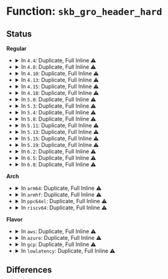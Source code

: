 # Function: <code>skb_gro_header_hard</code>

## Status
<b>Regular</b>
<ul>
<li>
<details>
<summary>In <code>4.4</code>: Duplicate, Full Inline ⚠️</summary>

**Collision:** Static Duplication

**Inline:** Full

**Transformation:** False

**Instances:**

```
In net/core/dev.c (0)
Location: include/linux/netdevice.h:2333
Inline: True
```
```
In net/ethernet/eth.c (0)
Location: include/linux/netdevice.h:2333
Inline: True
```
```
In net/ipv4/tcp_offload.c (0)
Location: include/linux/netdevice.h:2333
Inline: True
```
```
In net/ipv4/udp_offload.c (0)
Location: include/linux/netdevice.h:2333
Inline: True
```
```
In net/ipv4/af_inet.c (0)
Location: include/linux/netdevice.h:2333
Inline: True
```
```
In net/ipv4/gre_offload.c (0)
Location: include/linux/netdevice.h:2333
Inline: True
```
```
In net/ipv6/ip6_offload.c (0)
Location: include/linux/netdevice.h:2333
Inline: True
```
```
In net/ipv6/udp_offload.c (0)
Location: include/linux/netdevice.h:2333
Inline: True
```
</details>
</li>
<li>
<details>
<summary>In <code>4.8</code>: Duplicate, Full Inline ⚠️</summary>

**Collision:** Static Duplication

**Inline:** Full

**Transformation:** False

**Instances:**

```
In net/core/dev.c (0)
Location: include/linux/netdevice.h:2470
Inline: True
```
```
In net/ethernet/eth.c (0)
Location: include/linux/netdevice.h:2470
Inline: True
```
```
In net/ipv4/tcp_offload.c (0)
Location: include/linux/netdevice.h:2470
Inline: True
```
```
In net/ipv4/udp_offload.c (0)
Location: include/linux/netdevice.h:2470
Inline: True
```
```
In net/ipv4/af_inet.c (0)
Location: include/linux/netdevice.h:2470
Inline: True
```
```
In net/ipv4/gre_offload.c (0)
Location: include/linux/netdevice.h:2470
Inline: True
```
```
In net/ipv6/udp_offload.c (0)
Location: include/linux/netdevice.h:2470
Inline: True
```
```
In net/ipv6/ip6_offload.c (0)
Location: include/linux/netdevice.h:2470
Inline: True
```
</details>
</li>
<li>
<details>
<summary>In <code>4.10</code>: Duplicate, Full Inline ⚠️</summary>

**Collision:** Static Duplication

**Inline:** Full

**Transformation:** False

**Instances:**

```
In net/core/dev.c (0)
Location: include/linux/netdevice.h:2467
Inline: True
```
```
In net/ethernet/eth.c (0)
Location: include/linux/netdevice.h:2467
Inline: True
```
```
In net/ipv4/tcp_offload.c (0)
Location: include/linux/netdevice.h:2467
Inline: True
```
```
In net/ipv4/udp_offload.c (0)
Location: include/linux/netdevice.h:2467
Inline: True
```
```
In net/ipv4/af_inet.c (0)
Location: include/linux/netdevice.h:2467
Inline: True
```
```
In net/ipv4/gre_offload.c (0)
Location: include/linux/netdevice.h:2467
Inline: True
```
```
In net/ipv6/udp_offload.c (0)
Location: include/linux/netdevice.h:2467
Inline: True
```
```
In net/ipv6/ip6_offload.c (0)
Location: include/linux/netdevice.h:2467
Inline: True
```
</details>
</li>
<li>
<details>
<summary>In <code>4.13</code>: Duplicate, Full Inline ⚠️</summary>

**Collision:** Static Duplication

**Inline:** Full

**Transformation:** False

**Instances:**

```
In net/core/dev.c (0)
Location: include/linux/netdevice.h:2483
Inline: True
```
```
In net/ethernet/eth.c (0)
Location: include/linux/netdevice.h:2483
Inline: True
```
```
In net/ipv4/tcp_offload.c (0)
Location: include/linux/netdevice.h:2483
Inline: True
```
```
In net/ipv4/udp_offload.c (0)
Location: include/linux/netdevice.h:2483
Inline: True
```
```
In net/ipv4/af_inet.c (0)
Location: include/linux/netdevice.h:2483
Inline: True
```
```
In net/ipv4/gre_offload.c (0)
Location: include/linux/netdevice.h:2483
Inline: True
```
```
In net/ipv6/udp_offload.c (0)
Location: include/linux/netdevice.h:2483
Inline: True
```
```
In net/ipv6/ip6_offload.c (0)
Location: include/linux/netdevice.h:2483
Inline: True
```
</details>
</li>
<li>
<details>
<summary>In <code>4.15</code>: Duplicate, Full Inline ⚠️</summary>

**Collision:** Static Duplication

**Inline:** Full

**Transformation:** False

**Instances:**

```
In net/core/dev.c (0)
Location: include/linux/netdevice.h:2508
Inline: True
```
```
In net/ethernet/eth.c (0)
Location: include/linux/netdevice.h:2508
Inline: True
```
```
In net/ipv4/tcp_offload.c (0)
Location: include/linux/netdevice.h:2508
Inline: True
```
```
In net/ipv4/udp_offload.c (0)
Location: include/linux/netdevice.h:2508
Inline: True
```
```
In net/ipv4/af_inet.c (0)
Location: include/linux/netdevice.h:2508
Inline: True
```
```
In net/ipv4/gre_offload.c (0)
Location: include/linux/netdevice.h:2508
Inline: True
```
```
In net/ipv6/udp_offload.c (0)
Location: include/linux/netdevice.h:2508
Inline: True
```
```
In net/ipv6/ip6_offload.c (0)
Location: include/linux/netdevice.h:2508
Inline: True
```
</details>
</li>
<li>
<details>
<summary>In <code>4.18</code>: Duplicate, Full Inline ⚠️</summary>

**Collision:** Static Duplication

**Inline:** Full

**Transformation:** False

**Instances:**

```
In net/core/dev.c (ffffffff81895ec2)
Location: include/linux/netdevice.h:2594
Inline: True
Inline callers:
  - net/core/dev.c:napi_gro_frags
```
```
In net/ethernet/eth.c (ffffffff818cae4e)
Location: include/linux/netdevice.h:2594
Inline: True
Inline callers:
  - net/ethernet/eth.c:eth_gro_receive
```
```
In net/ipv4/tcp_offload.c (ffffffff81917d47)
Location: include/linux/netdevice.h:2594
Inline: True
Inline callers:
  - net/ipv4/tcp_offload.c:tcp_gro_receive
  - net/ipv4/tcp_offload.c:tcp_gro_receive
```
```
In net/ipv4/udp_offload.c (ffffffff81920a4d)
Location: include/linux/netdevice.h:2594
Inline: True
Inline callers:
  - net/ipv4/udp_offload.c:udp4_gro_receive
```
```
In net/ipv4/af_inet.c (ffffffff8192af73)
Location: include/linux/netdevice.h:2594
Inline: True
Inline callers:
  - net/ipv4/af_inet.c:inet_gro_receive
```
```
In net/ipv4/gre_offload.c (ffffffff8193c559)
Location: include/linux/netdevice.h:2594
Inline: True
Inline callers:
  - net/ipv4/gre_offload.c:gre_gro_receive
```
```
In net/ipv6/udp_offload.c (ffffffff8199b4ed)
Location: include/linux/netdevice.h:2594
Inline: True
Inline callers:
  - net/ipv6/udp_offload.c:udp6_gro_receive
```
```
In net/ipv6/ip6_offload.c (ffffffff819ab7ff)
Location: include/linux/netdevice.h:2594
Inline: True
Inline callers:
  - net/ipv6/ip6_offload.c:ipv6_gro_receive
```
</details>
</li>
<li>
<details>
<summary>In <code>5.0</code>: Duplicate, Full Inline ⚠️</summary>

**Collision:** Static Duplication

**Inline:** Full

**Transformation:** False

**Instances:**

```
In net/core/dev.c (ffffffff818b7c88)
Location: include/linux/netdevice.h:2688
Inline: True
Inline callers:
  - net/core/dev.c:napi_gro_frags
```
```
In net/ethernet/eth.c (ffffffff818f5fe0)
Location: include/linux/netdevice.h:2688
Inline: True
Inline callers:
  - net/ethernet/eth.c:eth_gro_receive
```
```
In net/ipv4/tcp_offload.c (ffffffff81946477)
Location: include/linux/netdevice.h:2688
Inline: True
Inline callers:
  - net/ipv4/tcp_offload.c:tcp_gro_receive
  - net/ipv4/tcp_offload.c:tcp_gro_receive
```
```
In net/ipv4/udp_offload.c (ffffffff8194fd6c)
Location: include/linux/netdevice.h:2688
Inline: True
Inline callers:
  - net/ipv4/udp_offload.c:udp4_gro_receive
```
```
In net/ipv4/af_inet.c (ffffffff81958bf3)
Location: include/linux/netdevice.h:2688
Inline: True
Inline callers:
  - net/ipv4/af_inet.c:inet_gro_receive
```
```
In net/ipv4/gre_offload.c (ffffffff8196c239)
Location: include/linux/netdevice.h:2688
Inline: True
Inline callers:
  - net/ipv4/gre_offload.c:gre_gro_receive
```
```
In net/ipv6/udp_offload.c (ffffffff819d1e1d)
Location: include/linux/netdevice.h:2688
Inline: True
Inline callers:
  - net/ipv6/udp_offload.c:udp6_gro_receive
```
```
In net/ipv6/ip6_offload.c (ffffffff819e2319)
Location: include/linux/netdevice.h:2688
Inline: True
Inline callers:
  - net/ipv6/ip6_offload.c:ipv6_gro_receive
```
```
In net/8021q/vlan_core.c (ffffffff819ec0b1)
Location: include/linux/netdevice.h:2688
Inline: True
Inline callers:
  - net/8021q/vlan_core.c:vlan_gro_receive
```
</details>
</li>
<li>
<details>
<summary>In <code>5.3</code>: Duplicate, Full Inline ⚠️</summary>

**Collision:** Static Duplication

**Inline:** Full

**Transformation:** False

**Instances:**

```
In net/core/dev.c (ffffffff81903af4)
Location: include/linux/netdevice.h:2669
Inline: True
Inline callers:
  - net/core/dev.c:napi_gro_frags
```
```
In net/ethernet/eth.c (ffffffff8195565e)
Location: include/linux/netdevice.h:2669
Inline: True
Inline callers:
  - net/ethernet/eth.c:eth_gro_receive
```
```
In net/ipv4/tcp_offload.c (ffffffff819aaac7)
Location: include/linux/netdevice.h:2669
Inline: True
Inline callers:
  - net/ipv4/tcp_offload.c:tcp_gro_receive
  - net/ipv4/tcp_offload.c:tcp_gro_receive
```
```
In net/ipv4/udp_offload.c (ffffffff819b45fd)
Location: include/linux/netdevice.h:2669
Inline: True
Inline callers:
  - net/ipv4/udp_offload.c:udp4_gro_receive
```
```
In net/ipv4/af_inet.c (ffffffff819bd6c3)
Location: include/linux/netdevice.h:2669
Inline: True
Inline callers:
  - net/ipv4/af_inet.c:inet_gro_receive
```
```
In net/ipv4/gre_offload.c (ffffffff819d2f89)
Location: include/linux/netdevice.h:2669
Inline: True
Inline callers:
  - net/ipv4/gre_offload.c:gre_gro_receive
```
```
In net/ipv6/udp_offload.c (ffffffff81a40bfd)
Location: include/linux/netdevice.h:2669
Inline: True
Inline callers:
  - net/ipv6/udp_offload.c:udp6_gro_receive
```
```
In net/ipv6/ip6_offload.c (ffffffff81a50fd8)
Location: include/linux/netdevice.h:2669
Inline: True
Inline callers:
  - net/ipv6/ip6_offload.c:ipv6_gro_receive
```
```
In net/8021q/vlan_core.c (ffffffff81a5b250)
Location: include/linux/netdevice.h:2669
Inline: True
Inline callers:
  - net/8021q/vlan_core.c:vlan_gro_receive
```
</details>
</li>
<li>
<details>
<summary>In <code>5.4</code>: Duplicate, Full Inline ⚠️</summary>

**Collision:** Static Duplication

**Inline:** Full

**Transformation:** False

**Instances:**

```
In net/core/dev.c (ffffffff819368b5)
Location: include/linux/netdevice.h:2682
Inline: True
Inline callers:
  - net/core/dev.c:napi_gro_frags
```
```
In net/ethernet/eth.c (ffffffff8198bafe)
Location: include/linux/netdevice.h:2682
Inline: True
Inline callers:
  - net/ethernet/eth.c:eth_gro_receive
```
```
In net/ipv4/tcp_offload.c (ffffffff819e1797)
Location: include/linux/netdevice.h:2682
Inline: True
Inline callers:
  - net/ipv4/tcp_offload.c:tcp_gro_receive
  - net/ipv4/tcp_offload.c:tcp_gro_receive
```
```
In net/ipv4/udp_offload.c (ffffffff819eb32d)
Location: include/linux/netdevice.h:2682
Inline: True
Inline callers:
  - net/ipv4/udp_offload.c:udp4_gro_receive
```
```
In net/ipv4/af_inet.c (ffffffff819f42d3)
Location: include/linux/netdevice.h:2682
Inline: True
Inline callers:
  - net/ipv4/af_inet.c:inet_gro_receive
```
```
In net/ipv4/gre_offload.c (ffffffff81a09af9)
Location: include/linux/netdevice.h:2682
Inline: True
Inline callers:
  - net/ipv4/gre_offload.c:gre_gro_receive
```
```
In net/ipv6/udp_offload.c (ffffffff81a7787d)
Location: include/linux/netdevice.h:2682
Inline: True
Inline callers:
  - net/ipv6/udp_offload.c:udp6_gro_receive
```
```
In net/ipv6/ip6_offload.c (ffffffff81a87bf8)
Location: include/linux/netdevice.h:2682
Inline: True
Inline callers:
  - net/ipv6/ip6_offload.c:ipv6_gro_receive
```
```
In net/8021q/vlan_core.c (ffffffff81a91e80)
Location: include/linux/netdevice.h:2682
Inline: True
Inline callers:
  - net/8021q/vlan_core.c:vlan_gro_receive
```
</details>
</li>
<li>
<details>
<summary>In <code>5.8</code>: Duplicate, Full Inline ⚠️</summary>

**Collision:** Static Duplication

**Inline:** Full

**Transformation:** False

**Instances:**

```
In net/core/dev.c (ffffffff81a021a4)
Location: include/linux/netdevice.h:2796
Inline: True
Inline callers:
  - net/core/dev.c:napi_frags_skb
```
```
In net/ethernet/eth.c (ffffffff81a636fe)
Location: include/linux/netdevice.h:2796
Inline: True
Inline callers:
  - net/ethernet/eth.c:eth_gro_receive
```
```
In net/ipv4/tcp_offload.c (ffffffff81acee07)
Location: include/linux/netdevice.h:2796
Inline: True
Inline callers:
  - net/ipv4/tcp_offload.c:tcp_gro_receive
  - net/ipv4/tcp_offload.c:tcp_gro_receive
```
```
In net/ipv4/udp_offload.c (ffffffff81ad903d)
Location: include/linux/netdevice.h:2796
Inline: True
Inline callers:
  - net/ipv4/udp_offload.c:udp4_gro_receive
```
```
In net/ipv4/af_inet.c (ffffffff81ae2b93)
Location: include/linux/netdevice.h:2796
Inline: True
Inline callers:
  - net/ipv4/af_inet.c:inet_gro_receive
```
```
In net/ipv4/gre_offload.c (ffffffff81afa269)
Location: include/linux/netdevice.h:2796
Inline: True
Inline callers:
  - net/ipv4/gre_offload.c:gre_gro_receive
  - net/ipv4/gre_offload.c:gre_gro_receive
```
```
In net/ipv6/udp_offload.c (ffffffff81b71b9d)
Location: include/linux/netdevice.h:2796
Inline: True
Inline callers:
  - net/ipv6/udp_offload.c:udp6_gro_receive
```
```
In net/ipv6/ip6_offload.c (ffffffff81b830a8)
Location: include/linux/netdevice.h:2796
Inline: True
Inline callers:
  - net/ipv6/ip6_offload.c:ipv6_gro_receive
```
```
In net/8021q/vlan_core.c (ffffffff81b8d040)
Location: include/linux/netdevice.h:2796
Inline: True
Inline callers:
  - net/8021q/vlan_core.c:vlan_gro_receive
```
</details>
</li>
<li>
<details>
<summary>In <code>5.11</code>: Duplicate, Full Inline ⚠️</summary>

**Collision:** Static Duplication

**Inline:** Full

**Transformation:** False

**Instances:**

```
In net/core/dev.c (ffffffff81a029a4)
Location: include/linux/netdevice.h:2945
Inline: True
Inline callers:
  - net/core/dev.c:napi_frags_skb
```
```
In net/ethernet/eth.c (ffffffff81a6b84e)
Location: include/linux/netdevice.h:2945
Inline: True
Inline callers:
  - net/ethernet/eth.c:eth_gro_receive
```
```
In net/ipv4/tcp_offload.c (ffffffff81adae17)
Location: include/linux/netdevice.h:2945
Inline: True
Inline callers:
  - net/ipv4/tcp_offload.c:tcp_gro_receive
  - net/ipv4/tcp_offload.c:tcp_gro_receive
```
```
In net/ipv4/udp_offload.c (ffffffff81ae59cd)
Location: include/linux/netdevice.h:2945
Inline: True
Inline callers:
  - net/ipv4/udp_offload.c:udp4_gro_receive
  - net/ipv4/udp_offload.c:udp_gro_receive_segment
```
```
In net/ipv4/af_inet.c (ffffffff81aefa57)
Location: include/linux/netdevice.h:2945
Inline: True
Inline callers:
  - net/ipv4/af_inet.c:inet_gro_receive
```
```
In net/ipv4/gre_offload.c (ffffffff81b07a09)
Location: include/linux/netdevice.h:2945
Inline: True
Inline callers:
  - net/ipv4/gre_offload.c:gre_gro_receive
  - net/ipv4/gre_offload.c:gre_gro_receive
```
```
In net/ipv6/udp_offload.c (ffffffff81b8084d)
Location: include/linux/netdevice.h:2945
Inline: True
Inline callers:
  - net/ipv6/udp_offload.c:udp6_gro_receive
```
```
In net/ipv6/ip6_offload.c (ffffffff81b92755)
Location: include/linux/netdevice.h:2945
Inline: True
Inline callers:
  - net/ipv6/ip6_offload.c:ipv6_gro_receive
```
```
In net/8021q/vlan_core.c (ffffffff81b9cca0)
Location: include/linux/netdevice.h:2945
Inline: True
Inline callers:
  - net/8021q/vlan_core.c:vlan_gro_receive
```
</details>
</li>
<li>
<details>
<summary>In <code>5.13</code>: Duplicate, Full Inline ⚠️</summary>

**Collision:** Static Duplication

**Inline:** Full

**Transformation:** False

**Instances:**

```
In net/core/dev.c (0)
Location: include/linux/netdevice.h:3012
Inline: True
```
```
In net/ethernet/eth.c (ffffffff81a53fb2)
Location: include/linux/netdevice.h:3012
Inline: True
Inline callers:
  - net/ethernet/eth.c:eth_gro_receive
```
```
In net/ipv4/tcp_offload.c (ffffffff81ac5e5b)
Location: include/linux/netdevice.h:3012
Inline: True
Inline callers:
  - net/ipv4/tcp_offload.c:tcp_gro_receive
  - net/ipv4/tcp_offload.c:tcp_gro_receive
```
```
In net/ipv4/udp_offload.c (ffffffff81ad0cc0)
Location: include/linux/netdevice.h:3012
Inline: True
Inline callers:
  - net/ipv4/udp_offload.c:udp4_gro_receive
  - net/ipv4/udp_offload.c:udp_gro_receive_segment
```
```
In net/ipv4/af_inet.c (ffffffff81adb1ab)
Location: include/linux/netdevice.h:3012
Inline: True
Inline callers:
  - net/ipv4/af_inet.c:inet_gro_receive
```
```
In net/ipv4/gre_offload.c (ffffffff81af320d)
Location: include/linux/netdevice.h:3012
Inline: True
Inline callers:
  - net/ipv4/gre_offload.c:gre_gro_receive
  - net/ipv4/gre_offload.c:gre_gro_receive
```
```
In net/ipv6/udp_offload.c (ffffffff81b6f470)
Location: include/linux/netdevice.h:3012
Inline: True
Inline callers:
  - net/ipv6/udp_offload.c:udp6_gro_receive
```
```
In net/ipv6/ip6_offload.c (ffffffff81b818ac)
Location: include/linux/netdevice.h:3012
Inline: True
Inline callers:
  - net/ipv6/ip6_offload.c:ipv6_gro_receive
```
```
In net/8021q/vlan_core.c (ffffffff81b8bd84)
Location: include/linux/netdevice.h:3012
Inline: True
Inline callers:
  - net/8021q/vlan_core.c:vlan_gro_receive
```
</details>
</li>
<li>
<details>
<summary>In <code>5.15</code>: Duplicate, Full Inline ⚠️</summary>

**Collision:** Static Duplication

**Inline:** Full

**Transformation:** False

**Instances:**

```
In net/core/dev.c (0)
Location: include/linux/netdevice.h:3032
Inline: True
```
```
In net/ethernet/eth.c (ffffffff81b0ccc2)
Location: include/linux/netdevice.h:3032
Inline: True
Inline callers:
  - net/ethernet/eth.c:eth_gro_receive
```
```
In net/ipv4/tcp_offload.c (ffffffff81b8466b)
Location: include/linux/netdevice.h:3032
Inline: True
Inline callers:
  - net/ipv4/tcp_offload.c:tcp_gro_receive
  - net/ipv4/tcp_offload.c:tcp_gro_receive
```
```
In net/ipv4/udp_offload.c (ffffffff81b8f6e0)
Location: include/linux/netdevice.h:3032
Inline: True
Inline callers:
  - net/ipv4/udp_offload.c:udp4_gro_receive
  - net/ipv4/udp_offload.c:udp_gro_receive_segment
```
```
In net/ipv4/af_inet.c (ffffffff81b9a55b)
Location: include/linux/netdevice.h:3032
Inline: True
Inline callers:
  - net/ipv4/af_inet.c:inet_gro_receive
```
```
In net/ipv4/gre_offload.c (ffffffff81bb371d)
Location: include/linux/netdevice.h:3032
Inline: True
Inline callers:
  - net/ipv4/gre_offload.c:gre_gro_receive
  - net/ipv4/gre_offload.c:gre_gro_receive
```
```
In net/ipv6/udp_offload.c (ffffffff81c37530)
Location: include/linux/netdevice.h:3032
Inline: True
Inline callers:
  - net/ipv6/udp_offload.c:udp6_gro_receive
```
```
In net/ipv6/ip6_offload.c (ffffffff81c4d8ec)
Location: include/linux/netdevice.h:3032
Inline: True
Inline callers:
  - net/ipv6/ip6_offload.c:ipv6_gro_receive
```
```
In net/8021q/vlan_core.c (ffffffff81c58064)
Location: include/linux/netdevice.h:3032
Inline: True
Inline callers:
  - net/8021q/vlan_core.c:vlan_gro_receive
```
</details>
</li>
<li>
<details>
<summary>In <code>5.19</code>: Duplicate, Full Inline ⚠️</summary>

**Collision:** Static Duplication

**Inline:** Full

**Transformation:** False

**Instances:**

```
In net/core/gro.c (0)
Location: include/net/gro.h:142
Inline: True
```
```
In net/ethernet/eth.c (ffffffff81c935e4)
Location: include/net/gro.h:142
Inline: True
Inline callers:
  - net/ethernet/eth.c:eth_gro_receive
```
```
In net/ipv4/tcp_offload.c (ffffffff81d14e9b)
Location: include/net/gro.h:142
Inline: True
Inline callers:
  - net/ipv4/tcp_offload.c:tcp_gro_receive
  - net/ipv4/tcp_offload.c:tcp_gro_receive
```
```
In net/ipv4/udp_offload.c (ffffffff81d209f3)
Location: include/net/gro.h:142
Inline: True
Inline callers:
  - net/ipv4/udp_offload.c:udp4_gro_receive
  - net/ipv4/udp_offload.c:udp_gro_receive_segment
```
```
In net/ipv4/af_inet.c (ffffffff81d2c8f7)
Location: include/net/gro.h:142
Inline: True
Inline callers:
  - net/ipv4/af_inet.c:inet_gro_receive
```
```
In net/ipv4/gre_offload.c (ffffffff81d46f5d)
Location: include/net/gro.h:142
Inline: True
Inline callers:
  - net/ipv4/gre_offload.c:gre_gro_receive
  - net/ipv4/gre_offload.c:gre_gro_receive
```
```
In net/ipv6/udp_offload.c (ffffffff81dd50c3)
Location: include/net/gro.h:142
Inline: True
Inline callers:
  - net/ipv6/udp_offload.c:udp6_gro_receive
```
```
In net/ipv6/ip6_offload.c (ffffffff81dedfcf)
Location: include/net/gro.h:142
Inline: True
Inline callers:
  - net/ipv6/ip6_offload.c:ipv6_gro_receive
```
```
In net/8021q/vlan_core.c (ffffffff81df9754)
Location: include/net/gro.h:142
Inline: True
Inline callers:
  - net/8021q/vlan_core.c:vlan_gro_receive
```
</details>
</li>
<li>
<details>
<summary>In <code>6.2</code>: Duplicate, Full Inline ⚠️</summary>

**Collision:** Static Duplication

**Inline:** Full

**Transformation:** False

**Instances:**

```
In net/core/gro.c (0)
Location: include/net/gro.h:142
Inline: True
```
```
In net/ethernet/eth.c (ffffffff81e4ecd4)
Location: include/net/gro.h:142
Inline: True
Inline callers:
  - net/ethernet/eth.c:eth_gro_receive
```
```
In net/ipv4/tcp_offload.c (ffffffff81edaffb)
Location: include/net/gro.h:142
Inline: True
Inline callers:
  - net/ipv4/tcp_offload.c:tcp_gro_receive
  - net/ipv4/tcp_offload.c:tcp_gro_receive
```
```
In net/ipv4/udp_offload.c (ffffffff81ee7c63)
Location: include/net/gro.h:142
Inline: True
Inline callers:
  - net/ipv4/udp_offload.c:udp4_gro_receive
  - net/ipv4/udp_offload.c:udp_gro_receive_segment
```
```
In net/ipv4/af_inet.c (ffffffff81ef41b7)
Location: include/net/gro.h:142
Inline: True
Inline callers:
  - net/ipv4/af_inet.c:inet_gro_receive
```
```
In net/ipv4/gre_offload.c (ffffffff81f0ffb1)
Location: include/net/gro.h:142
Inline: True
Inline callers:
  - net/ipv4/gre_offload.c:gre_gro_receive
  - net/ipv4/gre_offload.c:gre_gro_receive
```
```
In net/ipv6/udp_offload.c (ffffffff81fa67c3)
Location: include/net/gro.h:142
Inline: True
Inline callers:
  - net/ipv6/udp_offload.c:udp6_gro_receive
```
```
In net/ipv6/ip6_offload.c (ffffffff81fc257b)
Location: include/net/gro.h:142
Inline: True
Inline callers:
  - net/ipv6/ip6_offload.c:ipv6_gro_receive
```
```
In net/8021q/vlan_core.c (ffffffff81fcddc4)
Location: include/net/gro.h:142
Inline: True
Inline callers:
  - net/8021q/vlan_core.c:vlan_gro_receive
```
</details>
</li>
<li>
<details>
<summary>In <code>6.5</code>: Duplicate, Full Inline ⚠️</summary>

**Collision:** Static Duplication

**Inline:** Full

**Transformation:** False

**Instances:**

```
In net/core/gro.c (0)
Location: include/net/gro.h:148
Inline: True
```
```
In net/ethernet/eth.c (ffffffff81eaa374)
Location: include/net/gro.h:148
Inline: True
Inline callers:
  - net/ethernet/eth.c:eth_gro_receive
```
```
In net/ipv4/tcp_offload.c (ffffffff81f3a0cb)
Location: include/net/gro.h:148
Inline: True
Inline callers:
  - net/ipv4/tcp_offload.c:tcp_gro_receive
  - net/ipv4/tcp_offload.c:tcp_gro_receive
```
```
In net/ipv4/udp_offload.c (ffffffff81f474d9)
Location: include/net/gro.h:148
Inline: True
Inline callers:
  - net/ipv4/udp_offload.c:udp4_gro_receive
  - net/ipv4/udp_offload.c:udp_gro_receive_segment
```
```
In net/ipv4/af_inet.c (ffffffff81f53aa7)
Location: include/net/gro.h:148
Inline: True
Inline callers:
  - net/ipv4/af_inet.c:inet_gro_receive
```
```
In net/ipv4/gre_offload.c (ffffffff81f6fca1)
Location: include/net/gro.h:148
Inline: True
Inline callers:
  - net/ipv4/gre_offload.c:gre_gro_receive
  - net/ipv4/gre_offload.c:gre_gro_receive
```
```
In net/ipv6/udp_offload.c (ffffffff82007029)
Location: include/net/gro.h:148
Inline: True
Inline callers:
  - net/ipv6/udp_offload.c:udp6_gro_receive
```
```
In net/ipv6/ip6_offload.c (ffffffff820234fb)
Location: include/net/gro.h:148
Inline: True
Inline callers:
  - net/ipv6/ip6_offload.c:ipv6_gro_receive
```
```
In net/8021q/vlan_core.c (ffffffff820496f4)
Location: include/net/gro.h:148
Inline: True
Inline callers:
  - net/8021q/vlan_core.c:vlan_gro_receive
```
</details>
</li>
<li>
<details>
<summary>In <code>6.8</code>: Duplicate, Full Inline ⚠️</summary>

**Collision:** Static Duplication

**Inline:** Full

**Transformation:** False

**Instances:**

```
In net/core/gro.c (0)
Location: include/net/gro.h:148
Inline: True
```
```
In net/ethernet/eth.c (ffffffff81f6ce24)
Location: include/net/gro.h:148
Inline: True
Inline callers:
  - net/ethernet/eth.c:eth_gro_receive
```
```
In net/ipv4/tcp_offload.c (ffffffff820001bb)
Location: include/net/gro.h:148
Inline: True
Inline callers:
  - net/ipv4/tcp_offload.c:tcp_gro_receive
  - net/ipv4/tcp_offload.c:tcp_gro_receive
```
```
In net/ipv4/udp_offload.c (ffffffff8200d619)
Location: include/net/gro.h:148
Inline: True
Inline callers:
  - net/ipv4/udp_offload.c:udp4_gro_receive
  - net/ipv4/udp_offload.c:udp_gro_receive_segment
```
```
In net/ipv4/af_inet.c (ffffffff82019e67)
Location: include/net/gro.h:148
Inline: True
Inline callers:
  - net/ipv4/af_inet.c:inet_gro_receive
```
```
In net/ipv4/gre_offload.c (ffffffff820363d1)
Location: include/net/gro.h:148
Inline: True
Inline callers:
  - net/ipv4/gre_offload.c:gre_gro_receive
  - net/ipv4/gre_offload.c:gre_gro_receive
```
```
In net/ipv6/udp_offload.c (ffffffff820d5e89)
Location: include/net/gro.h:148
Inline: True
Inline callers:
  - net/ipv6/udp_offload.c:udp6_gro_receive
```
```
In net/ipv6/ip6_offload.c (ffffffff820f25eb)
Location: include/net/gro.h:148
Inline: True
Inline callers:
  - net/ipv6/ip6_offload.c:ipv6_gro_receive
  - net/ipv6/ip6_offload.c:ipv6_gro_receive
  - net/ipv6/ip6_offload.c:ipv6_gro_receive
```
```
In net/8021q/vlan_core.c (ffffffff8211ba64)
Location: include/net/gro.h:148
Inline: True
Inline callers:
  - net/8021q/vlan_core.c:vlan_gro_receive
```
</details>
</li>
</ul>
<b>Arch</b>
<ul>
<li>
<details>
<summary>In <code>arm64</code>: Duplicate, Full Inline ⚠️</summary>

**Collision:** Static Duplication

**Inline:** Full

**Transformation:** False

**Instances:**

```
In net/core/dev.c (ffff800010bd4f6c)
Location: include/linux/netdevice.h:2682
Inline: True
Inline callers:
  - net/core/dev.c:napi_gro_frags
```
```
In net/ethernet/eth.c (ffff800010c36b24)
Location: include/linux/netdevice.h:2682
Inline: True
Inline callers:
  - net/ethernet/eth.c:eth_gro_receive
```
```
In net/ipv4/tcp_offload.c (ffff800010c95754)
Location: include/linux/netdevice.h:2682
Inline: True
Inline callers:
  - net/ipv4/tcp_offload.c:tcp_gro_receive
  - net/ipv4/tcp_offload.c:tcp_gro_receive
```
```
In net/ipv4/udp_offload.c (ffff800010ca0e90)
Location: include/linux/netdevice.h:2682
Inline: True
Inline callers:
  - net/ipv4/udp_offload.c:udp4_gro_receive
```
```
In net/ipv4/af_inet.c (ffff800010caa244)
Location: include/linux/netdevice.h:2682
Inline: True
Inline callers:
  - net/ipv4/af_inet.c:inet_gro_receive
```
```
In net/ipv4/gre_offload.c (ffff800010cc2e50)
Location: include/linux/netdevice.h:2682
Inline: True
Inline callers:
  - net/ipv4/gre_offload.c:gre_gro_receive
```
```
In net/ipv6/udp_offload.c (ffff800010d40ed8)
Location: include/linux/netdevice.h:2682
Inline: True
Inline callers:
  - net/ipv6/udp_offload.c:udp6_gro_receive
```
```
In net/ipv6/ip6_offload.c (ffff800010d547c4)
Location: include/linux/netdevice.h:2682
Inline: True
Inline callers:
  - net/ipv6/ip6_offload.c:ipv6_gro_receive
```
```
In net/8021q/vlan_core.c (ffff800010d5fb2c)
Location: include/linux/netdevice.h:2682
Inline: True
Inline callers:
  - net/8021q/vlan_core.c:vlan_gro_receive
```
</details>
</li>
<li>
<details>
<summary>In <code>armhf</code>: Duplicate, Full Inline ⚠️</summary>

**Collision:** Static Duplication

**Inline:** Full

**Transformation:** False

**Instances:**

```
In net/core/dev.c (c0cef438)
Location: include/linux/netdevice.h:2682
Inline: True
Inline callers:
  - net/core/dev.c:napi_gro_frags
```
```
In net/ethernet/eth.c (c0d49470)
Location: include/linux/netdevice.h:2682
Inline: True
Inline callers:
  - net/ethernet/eth.c:eth_gro_receive
```
```
In net/ipv4/tcp_offload.c (c0da3f04)
Location: include/linux/netdevice.h:2682
Inline: True
Inline callers:
  - net/ipv4/tcp_offload.c:tcp_gro_receive
  - net/ipv4/tcp_offload.c:tcp_gro_receive
```
```
In net/ipv4/udp_offload.c (c0dad3bc)
Location: include/linux/netdevice.h:2682
Inline: True
Inline callers:
  - net/ipv4/udp_offload.c:udp4_gro_receive
```
```
In net/ipv4/af_inet.c (c0db69d4)
Location: include/linux/netdevice.h:2682
Inline: True
Inline callers:
  - net/ipv4/af_inet.c:inet_gro_receive
```
```
In net/ipv4/gre_offload.c (c0dce66c)
Location: include/linux/netdevice.h:2682
Inline: True
Inline callers:
  - net/ipv4/gre_offload.c:gre_gro_receive
```
```
In net/ipv6/udp_offload.c (c0e438b4)
Location: include/linux/netdevice.h:2682
Inline: True
Inline callers:
  - net/ipv6/udp_offload.c:udp6_gro_receive
```
```
In net/ipv6/ip6_offload.c (c0e54d90)
Location: include/linux/netdevice.h:2682
Inline: True
Inline callers:
  - net/ipv6/ip6_offload.c:ipv6_gro_receive
```
```
In net/8021q/vlan_core.c (c0e5f6a0)
Location: include/linux/netdevice.h:2682
Inline: True
Inline callers:
  - net/8021q/vlan_core.c:vlan_gro_receive
```
</details>
</li>
<li>
<details>
<summary>In <code>ppc64el</code>: Duplicate, Full Inline ⚠️</summary>

**Collision:** Static Duplication

**Inline:** Full

**Transformation:** False

**Instances:**

```
In net/core/dev.c (c000000000cb42e8)
Location: include/linux/netdevice.h:2682
Inline: True
Inline callers:
  - net/core/dev.c:napi_gro_frags
```
```
In net/ethernet/eth.c (c000000000d2f078)
Location: include/linux/netdevice.h:2682
Inline: True
Inline callers:
  - net/ethernet/eth.c:eth_gro_receive
```
```
In net/ipv4/tcp_offload.c (c000000000da6914)
Location: include/linux/netdevice.h:2682
Inline: True
Inline callers:
  - net/ipv4/tcp_offload.c:tcp_gro_receive
  - net/ipv4/tcp_offload.c:tcp_gro_receive
```
```
In net/ipv4/udp_offload.c (c000000000db3d64)
Location: include/linux/netdevice.h:2682
Inline: True
Inline callers:
  - net/ipv4/udp_offload.c:udp4_gro_receive
```
```
In net/ipv4/af_inet.c (c000000000dc0280)
Location: include/linux/netdevice.h:2682
Inline: True
Inline callers:
  - net/ipv4/af_inet.c:inet_gro_receive
```
```
In net/ipv4/gre_offload.c (c000000000dde4b0)
Location: include/linux/netdevice.h:2682
Inline: True
Inline callers:
  - net/ipv4/gre_offload.c:gre_gro_receive
```
```
In net/ipv6/udp_offload.c (c000000000e75724)
Location: include/linux/netdevice.h:2682
Inline: True
Inline callers:
  - net/ipv6/udp_offload.c:udp6_gro_receive
```
```
In net/ipv6/ip6_offload.c (c000000000e8d2bc)
Location: include/linux/netdevice.h:2682
Inline: True
Inline callers:
  - net/ipv6/ip6_offload.c:ipv6_gro_receive
```
```
In net/8021q/vlan_core.c (c000000000e9a878)
Location: include/linux/netdevice.h:2682
Inline: True
Inline callers:
  - net/8021q/vlan_core.c:vlan_gro_receive
```
</details>
</li>
<li>
<details>
<summary>In <code>riscv64</code>: Duplicate, Full Inline ⚠️</summary>

**Collision:** Static Duplication

**Inline:** Full

**Transformation:** False

**Instances:**

```
In net/core/dev.c (ffffffe00075eb24)
Location: include/linux/netdevice.h:2682
Inline: True
Inline callers:
  - net/core/dev.c:napi_gro_frags
```
```
In net/ethernet/eth.c (ffffffe0007a8512)
Location: include/linux/netdevice.h:2682
Inline: True
Inline callers:
  - net/ethernet/eth.c:eth_gro_receive
```
```
In net/ipv4/tcp_offload.c (ffffffe0007f49c8)
Location: include/linux/netdevice.h:2682
Inline: True
Inline callers:
  - net/ipv4/tcp_offload.c:tcp_gro_receive
  - net/ipv4/tcp_offload.c:tcp_gro_receive
```
```
In net/ipv4/udp_offload.c (ffffffe0007fd4ea)
Location: include/linux/netdevice.h:2682
Inline: True
Inline callers:
  - net/ipv4/udp_offload.c:udp4_gro_receive
```
```
In net/ipv4/af_inet.c (ffffffe000805082)
Location: include/linux/netdevice.h:2682
Inline: True
Inline callers:
  - net/ipv4/af_inet.c:inet_gro_receive
```
```
In net/ipv4/gre_offload.c (ffffffe00081829e)
Location: include/linux/netdevice.h:2682
Inline: True
Inline callers:
  - net/ipv4/gre_offload.c:gre_gro_receive
```
```
In net/ipv6/udp_offload.c (ffffffe00087c682)
Location: include/linux/netdevice.h:2682
Inline: True
Inline callers:
  - net/ipv6/udp_offload.c:udp6_gro_receive
```
```
In net/ipv6/ip6_offload.c (ffffffe00088c13a)
Location: include/linux/netdevice.h:2682
Inline: True
Inline callers:
  - net/ipv6/ip6_offload.c:ipv6_gro_receive
```
```
In net/8021q/vlan_core.c (ffffffe0008950ea)
Location: include/linux/netdevice.h:2682
Inline: True
Inline callers:
  - net/8021q/vlan_core.c:vlan_gro_receive
```
</details>
</li>
</ul>
<b>Flavor</b>
<ul>
<li>
<details>
<summary>In <code>aws</code>: Duplicate, Full Inline ⚠️</summary>

**Collision:** Static Duplication

**Inline:** Full

**Transformation:** False

**Instances:**

```
In net/core/dev.c (ffffffff818d6885)
Location: include/linux/netdevice.h:2682
Inline: True
Inline callers:
  - net/core/dev.c:napi_gro_frags
```
```
In net/ethernet/eth.c (ffffffff8192b96e)
Location: include/linux/netdevice.h:2682
Inline: True
Inline callers:
  - net/ethernet/eth.c:eth_gro_receive
```
```
In net/ipv4/tcp_offload.c (ffffffff81981607)
Location: include/linux/netdevice.h:2682
Inline: True
Inline callers:
  - net/ipv4/tcp_offload.c:tcp_gro_receive
  - net/ipv4/tcp_offload.c:tcp_gro_receive
```
```
In net/ipv4/udp_offload.c (ffffffff8198b19d)
Location: include/linux/netdevice.h:2682
Inline: True
Inline callers:
  - net/ipv4/udp_offload.c:udp4_gro_receive
```
```
In net/ipv4/af_inet.c (ffffffff81994073)
Location: include/linux/netdevice.h:2682
Inline: True
Inline callers:
  - net/ipv4/af_inet.c:inet_gro_receive
```
```
In net/ipv4/gre_offload.c (ffffffff819a9899)
Location: include/linux/netdevice.h:2682
Inline: True
Inline callers:
  - net/ipv4/gre_offload.c:gre_gro_receive
```
```
In net/ipv6/udp_offload.c (ffffffff81a16f0d)
Location: include/linux/netdevice.h:2682
Inline: True
Inline callers:
  - net/ipv6/udp_offload.c:udp6_gro_receive
```
```
In net/ipv6/ip6_offload.c (ffffffff81a27288)
Location: include/linux/netdevice.h:2682
Inline: True
Inline callers:
  - net/ipv6/ip6_offload.c:ipv6_gro_receive
```
```
In net/8021q/vlan_core.c (ffffffff81a31510)
Location: include/linux/netdevice.h:2682
Inline: True
Inline callers:
  - net/8021q/vlan_core.c:vlan_gro_receive
```
</details>
</li>
<li>
<details>
<summary>In <code>azure</code>: Duplicate, Full Inline ⚠️</summary>

**Collision:** Static Duplication

**Inline:** Full

**Transformation:** False

**Instances:**

```
In drivers/net/vxlan.c (ffffffff8177127e)
Location: include/linux/netdevice.h:2682
Inline: True
Inline callers:
  - drivers/net/vxlan.c:vxlan_gro_receive
  - drivers/net/vxlan.c:vxlan_gro_receive
  - drivers/net/vxlan.c:vxlan_gro_receive
```
```
In net/core/dev.c (ffffffff818906c5)
Location: include/linux/netdevice.h:2682
Inline: True
Inline callers:
  - net/core/dev.c:napi_gro_frags
```
```
In net/ethernet/eth.c (ffffffff818e571e)
Location: include/linux/netdevice.h:2682
Inline: True
Inline callers:
  - net/ethernet/eth.c:eth_gro_receive
```
```
In net/ipv4/tcp_offload.c (ffffffff8193b0c7)
Location: include/linux/netdevice.h:2682
Inline: True
Inline callers:
  - net/ipv4/tcp_offload.c:tcp_gro_receive
  - net/ipv4/tcp_offload.c:tcp_gro_receive
```
```
In net/ipv4/udp_offload.c (ffffffff81944c5d)
Location: include/linux/netdevice.h:2682
Inline: True
Inline callers:
  - net/ipv4/udp_offload.c:udp4_gro_receive
```
```
In net/ipv4/af_inet.c (ffffffff8194db33)
Location: include/linux/netdevice.h:2682
Inline: True
Inline callers:
  - net/ipv4/af_inet.c:inet_gro_receive
```
```
In net/ipv4/gre_offload.c (ffffffff81963359)
Location: include/linux/netdevice.h:2682
Inline: True
Inline callers:
  - net/ipv4/gre_offload.c:gre_gro_receive
```
```
In net/ipv6/udp_offload.c (ffffffff819d3ccd)
Location: include/linux/netdevice.h:2682
Inline: True
Inline callers:
  - net/ipv6/udp_offload.c:udp6_gro_receive
```
```
In net/ipv6/ip6_offload.c (ffffffff819e4048)
Location: include/linux/netdevice.h:2682
Inline: True
Inline callers:
  - net/ipv6/ip6_offload.c:ipv6_gro_receive
```
```
In net/8021q/vlan_core.c (ffffffff819ee700)
Location: include/linux/netdevice.h:2682
Inline: True
Inline callers:
  - net/8021q/vlan_core.c:vlan_gro_receive
```
</details>
</li>
<li>
<details>
<summary>In <code>gcp</code>: Duplicate, Full Inline ⚠️</summary>

**Collision:** Static Duplication

**Inline:** Full

**Transformation:** False

**Instances:**

```
In net/core/dev.c (ffffffff819278b5)
Location: include/linux/netdevice.h:2682
Inline: True
Inline callers:
  - net/core/dev.c:napi_gro_frags
```
```
In net/ethernet/eth.c (ffffffff8197cafe)
Location: include/linux/netdevice.h:2682
Inline: True
Inline callers:
  - net/ethernet/eth.c:eth_gro_receive
```
```
In net/ipv4/tcp_offload.c (ffffffff819ebdd7)
Location: include/linux/netdevice.h:2682
Inline: True
Inline callers:
  - net/ipv4/tcp_offload.c:tcp_gro_receive
  - net/ipv4/tcp_offload.c:tcp_gro_receive
```
```
In net/ipv4/udp_offload.c (ffffffff819f596d)
Location: include/linux/netdevice.h:2682
Inline: True
Inline callers:
  - net/ipv4/udp_offload.c:udp4_gro_receive
```
```
In net/ipv4/af_inet.c (ffffffff819fe913)
Location: include/linux/netdevice.h:2682
Inline: True
Inline callers:
  - net/ipv4/af_inet.c:inet_gro_receive
```
```
In net/ipv4/gre_offload.c (ffffffff81a14139)
Location: include/linux/netdevice.h:2682
Inline: True
Inline callers:
  - net/ipv4/gre_offload.c:gre_gro_receive
```
```
In net/ipv6/udp_offload.c (ffffffff81a8198d)
Location: include/linux/netdevice.h:2682
Inline: True
Inline callers:
  - net/ipv6/udp_offload.c:udp6_gro_receive
```
```
In net/ipv6/ip6_offload.c (ffffffff81a92e38)
Location: include/linux/netdevice.h:2682
Inline: True
Inline callers:
  - net/ipv6/ip6_offload.c:ipv6_gro_receive
```
```
In net/8021q/vlan_core.c (ffffffff81a9d0c0)
Location: include/linux/netdevice.h:2682
Inline: True
Inline callers:
  - net/8021q/vlan_core.c:vlan_gro_receive
```
</details>
</li>
<li>
<details>
<summary>In <code>lowlatency</code>: Duplicate, Full Inline ⚠️</summary>

**Collision:** Static Duplication

**Inline:** Full

**Transformation:** False

**Instances:**

```
In net/core/dev.c (ffffffff81948f55)
Location: include/linux/netdevice.h:2682
Inline: True
Inline callers:
  - net/core/dev.c:napi_gro_frags
```
```
In net/ethernet/eth.c (ffffffff8199f05e)
Location: include/linux/netdevice.h:2682
Inline: True
Inline callers:
  - net/ethernet/eth.c:eth_gro_receive
```
```
In net/ipv4/tcp_offload.c (ffffffff819f5c87)
Location: include/linux/netdevice.h:2682
Inline: True
Inline callers:
  - net/ipv4/tcp_offload.c:tcp_gro_receive
  - net/ipv4/tcp_offload.c:tcp_gro_receive
```
```
In net/ipv4/udp_offload.c (ffffffff819ffb6d)
Location: include/linux/netdevice.h:2682
Inline: True
Inline callers:
  - net/ipv4/udp_offload.c:udp4_gro_receive
```
```
In net/ipv4/af_inet.c (ffffffff81a0a6a5)
Location: include/linux/netdevice.h:2682
Inline: True
Inline callers:
  - net/ipv4/af_inet.c:inet_gro_receive
```
```
In net/ipv4/gre_offload.c (ffffffff81a1eb29)
Location: include/linux/netdevice.h:2682
Inline: True
Inline callers:
  - net/ipv4/gre_offload.c:gre_gro_receive
```
```
In net/ipv6/udp_offload.c (ffffffff81a8e28d)
Location: include/linux/netdevice.h:2682
Inline: True
Inline callers:
  - net/ipv6/udp_offload.c:udp6_gro_receive
```
```
In net/ipv6/ip6_offload.c (ffffffff81a9ef78)
Location: include/linux/netdevice.h:2682
Inline: True
Inline callers:
  - net/ipv6/ip6_offload.c:ipv6_gro_receive
```
```
In net/8021q/vlan_core.c (ffffffff81aa92b0)
Location: include/linux/netdevice.h:2682
Inline: True
Inline callers:
  - net/8021q/vlan_core.c:vlan_gro_receive
```
</details>
</li>
</ul>

## Differences
